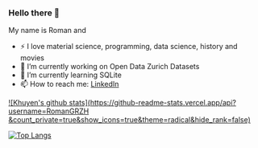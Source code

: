 ### Hello there :slightly_smiling_face:	

My name is Roman and 
- :zap: I love material science, programming, data science, history and movies
- 🔭 I’m currently working on Open Data Zurich Datasets
- 🌱 I’m currently learning SQLite
- 📫 How to reach me: [LinkedIn](https://www.linkedin.com/in/romangrisch/)

[![Khuyen's github stats](https://github-readme-stats.vercel.app/api?username=RomanGRZH
&count_private=true&show_icons=true&theme=radical&hide_rank=false)](https://github.com/RomanGRZH/github-readme-stats)

[![Top Langs](https://github-readme-stats.vercel.app/api/top-langs/?username=RomanGRZH)](https://github.com/anuraghazra/github-readme-stats)
